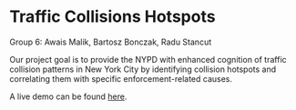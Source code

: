 # Traffic Collisions Hotspots

Group 6: Awais Malik, Bartosz Bonczak, Radu Stancut

Our project goal is to provide the NYPD with enhanced cognition of traffic collision patterns in New York City by identifying collision hotspots and correlating them with specific enforcement-related causes.

A live demo can be found [here](http://rawgit.com/NYU-CS6313-Projects/sp2015-group6/master/code/test3.html).